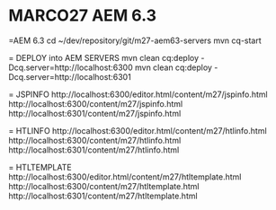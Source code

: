 # MARCO27 AEM 6.3

=AEM 6.3
cd ~/dev/repository/git/m27-aem63-servers
mvn cq-start

= DEPLOY into AEM SERVERS
mvn clean cq:deploy -Dcq.server=http://localhost:6300
mvn clean cq:deploy -Dcq.server=http://localhost:6301

= JSPINFO
http://localhost:6300/editor.html/content/m27/jspinfo.html
http://localhost:6300/content/m27/jspinfo.html
http://localhost:6301/content/m27/jspinfo.html

= HTLINFO
http://localhost:6300/editor.html/content/m27/htlinfo.html
http://localhost:6300/content/m27/htlinfo.html
http://localhost:6301/content/m27/htlinfo.html

= HTLTEMPLATE
http://localhost:6300/editor.html/content/m27/htltemplate.html
http://localhost:6300/content/m27/htltemplate.html
http://localhost:6301/content/m27/htltemplate.html